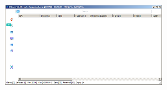 ![Screenshot](https://raw.githubusercontent.com/Cryakl/Ultimate-RAT-Collection/refs/heads/main/XWorm/XWorm%20V6.4/Screenshot.png)
